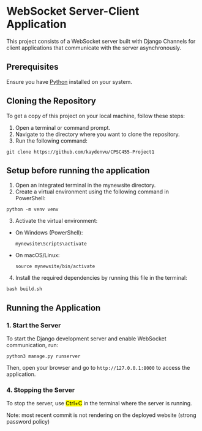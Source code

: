 # WebSocket Server-Client Application
This project consists of a WebSocket server built with Django Channels for client applications that communicate with the server asynchronously.
## Prerequisites
Ensure you have [Python](https://www.python.org/downloads/) installed on your system.

## Cloning the Repository
To get a copy of this project on your local machine, follow these steps:
1. Open a terminal or command prompt.
2. Navigate to the directory where you want to clone the repository.
3. Run the following command:
```
git clone https://github.com/kaydenvu/CPSC455-Project1
```
## Setup before running the application
1. Open an integrated terminal in the mynewsite directory.
2. Create a virtual environment using the following command in PowerShell:
```
python -m venv venv
```
3. Activate the virtual environment:
- On Windows (PowerShell):
    ```
    mynewsite\Scripts\activate
    ```
- On macOS/Linux:
    ```
    source mynewsite/bin/activate
    ```
4. Install the required dependencies by running this file in the terminal:
```
bash build.sh
```

## Running the Application

### 1. Start the Server
To start the Django development server and enable WebSocket communication, run:
```
python3 manage.py runserver
```
Then, open your browser and go to ``` http://127.0.0.1:8000 ``` to access the application.


### 4. Stopping the Server
To stop the server, use <mark>Ctrl+C</mark> in the terminal where the server is running.

Note: most recent commit is not rendering on the deployed website (strong password policy)